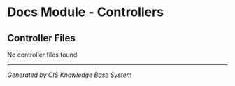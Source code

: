 # Docs Module - Controllers

## Controller Files
No controller files found

---
*Generated by CIS Knowledge Base System*